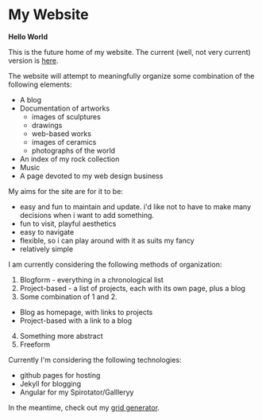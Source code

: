 # My Website

**Hello World**

This is the future home of my website. The current (well, not very current) version is [here](http://andrewsteinmetz.net).

The website will attempt to meaningfully organize some combination of the following elements:

- A blog
- Documentation of artworks
  * images of sculptures
  * drawings
  * web-based works
  * images of ceramics
  * photographs of the world
- An index of my rock collection
- Music
- A page devoted to my web design business

My aims for the site are for it to be:
- easy and fun to maintain and update. i'd like not to have to make many decisions when i want to add something.
- fun to visit, playful aesthetics
- easy to navigate
- flexible, so i can play around with it as suits my fancy
- relatively simple

I am currently considering the following methods of organization:

1. Blogform - everything in a chronological list
2. Project-based - a list of projects, each with its own page, plus a blog
3. Some combination of 1 and 2.
  - Blog as homepage, with links to projects
  - Project-based with a link to a blog
4. Something more abstract
5. Freeform

Currently I'm considering the following technologies:
- github pages for hosting
- Jekyll for blogging
- Angular for my Spirotator/Gallleryy

In the meantime, check out my [grid generator](http://andosteinmetz.github.io/sass_grundrisse).
